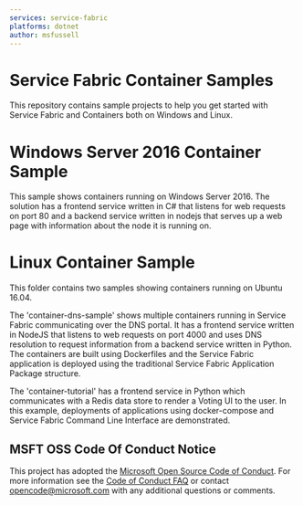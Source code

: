 ```yaml
---
services: service-fabric
platforms: dotnet
author: msfussell
---
```


# Service Fabric Container Samples
This repository contains sample projects to help you get started with Service Fabric and Containers both on Windows and Linux.

# Windows Server 2016 Container Sample
This sample shows containers running on Windows Server 2016. The solution has a frontend service written in C# that listens for web requests on port 80 and
a backend service written in nodejs that serves up a web page with information about the node it is running on.

# Linux Container Sample
This folder contains two samples showing containers running on Ubuntu 16.04. 

The 'container-dns-sample' shows multiple containers running in Service Fabric communicating over the DNS portal. It has a frontend service written in NodeJS that listens to web requests on port 4000 and uses DNS resolution to request information from a backend service written in Python. The containers are built using Dockerfiles and the Service Fabric application is deployed using the traditional Service Fabric Application Package structure. 

The 'container-tutorial' has a frontend service in Python which communicates with a Redis data store to render a Voting UI to the user. In this example, deployments of applications using docker-compose and Service Fabric Command Line Interface are demonstrated. 

## MSFT OSS Code Of Conduct Notice
This project has adopted the [Microsoft Open Source Code of Conduct](https://opensource.microsoft.com/codeofconduct/). For more information see the [Code of Conduct FAQ](https://opensource.microsoft.com/codeofconduct/faq/) or contact [opencode@microsoft.com](mailto:opencode@microsoft.com) with any additional questions or comments.

<!-- Links -->

[service-fabric-docs]: http://aka.ms/servicefabricdocs
[service-fabric-containers-overview]: https://docs.microsoft.com/en-us/azure/service-fabric/service-fabric-containers-overview/
[service-fabric-samples]: http://aka.ms/servicefabricsamples
